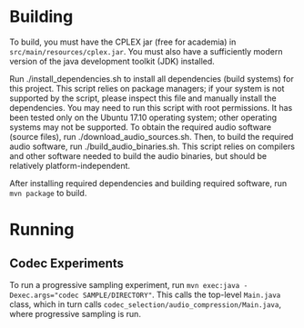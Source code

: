 # Building
To build, you must have the CPLEX jar (free for academia) in `src/main/resources/cplex.jar`.
You must also have a sufficiently modern version of the java development toolkit (JDK) installed.

Run ./install_dependencies.sh to install all dependencies (build systems) for this project.  This script relies on package managers; if your system is not supported by the script, please inspect this file and manually install the dependencies.  You may need to run this script with root permissions.  It has been tested only on the Ubuntu 17.10 operating system; other operating systems may not be supported.  To obtain the required audio software (source files), run ./download_audio_sources.sh.  Then, to build the required audio software, run ./build_audio_binaries.sh.  This script relies on compilers and other software needed to build the audio binaries, but should be relatively platform-independent.

After installing required dependencies and building required software, run `mvn package` to build.

# Running
## Codec Experiments
To run a progressive sampling experiment, run `mvn exec:java -Dexec.args="codec SAMPLE/DIRECTORY"`. This calls the top-level `Main.java` class, which in turn calls `codec_selection/audio_compression/Main.java`, where progressive sampling is run. 
